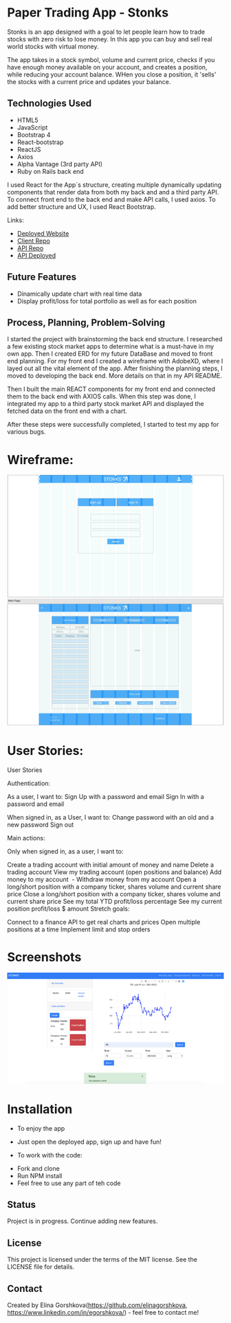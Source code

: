 
# Paper Trading App - Stonks
Stonks is an app designed with a goal to let people learn how to trade stocks with zero risk to lose money. In this app you can buy and sell real world stocks with virtual money.

The app takes in a stock symbol, volume and current price, checks if you have enough money available on your account, and creates a position, while reducing your account balance. WHen you close a position, it 'sells' the stocks with a current price and updates your balance.


## Technologies Used
* HTML5
* JavaScript
* Bootstrap 4
* React-bootstrap
* ReactJS
* Axios
* Alpha Vantage (3rd party API)
* Ruby on Rails back end

I used React for the App`s structure, creating multiple dynamically updating components that render data from both my back and and a third party API.
To connect front end to the back end and make API calls, I used axios.
To add better structure and UX, I used React Bootstrap.

 Links:
 - [Deployed Website](https://elinagorshkova.github.io/paper-trade-client/)
 - [Client Repo](https://github.com/elinagorshkova/paper-trade-client)
 - [API Repo](https://github.com/elinagorshkova/paper-trade-api)
 - [API Deployed](https://mysterious-tundra-15808.herokuapp.com/)

 ## Future Features
 - Dinamically update chart with real time data
 - Display profit/loss for total portfolio as well as for each position

 ## Process, Planning, Problem-Solving
 I started the project with brainstorming the back end structure. I researched a few existing stock market apps to determine what is a must-have in my own app. Then I created ERD for my future DataBase and moved to front end planning.
 For my front end I created a wireframe with AdobeXD, where I layed out all the vital element of the app.
 After finishing the planning steps, I moved to developing the back end. More details on that in my API README.

 Then I built the main REACT components for my front end and connected them to the back end with AXIOS calls. When this step was done, I integrated my app to a third party stock market API and displayed the fetched data on the front end with a chart.

 After these steps were successfully completed, I started to test my app for various bugs.

# Wireframe:
![Wireframe loading](./public/Loading.png)
![Wireframe main](./public/main.png)

# User Stories:
User Stories

Authentication:

As a user, I want to:
Sign Up with a password and email
Sign In with a password and email

When signed in, as a User, I want to:
Change password with an old and a new password
Sign out

Main actions:

Only when signed in, as a user, I want to:

Create a trading account with initial amount of money and name
Delete a trading account
View my trading account (open positions and balance)
Add money to my account  - Withdraw money from my account
Open a long/short position with a company ticker, shares volume and current share price
Close a long/short position with a company ticker, shares volume and current share price
See my total YTD profit/loss percentage
See my current position profit/loss $ amount
Stretch goals:

Connect to a finance API to get real charts and prices
Open multiple positions at a time
Implement limit and stop orders

# Screenshots
![Main screen](./public/ScreenShot.png)

# Installation

* To enjoy the app
- Just open the deployed app, sign up and have fun!

* To work with the code:
- Fork and clone
- Run NPM install
- Feel free to use any part of teh code

## Status
Project is in progress.
Continue adding new features.


## License

This project is licensed under the terms of the MIT license. See the LICENSE file for details.

## Contact
Created by Elina Gorshkova(https://github.com/elinagorshkova, https://www.linkedin.com/in/egorshkova/) - feel free to contact me!
